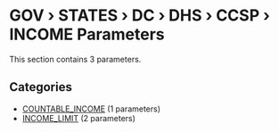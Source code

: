 # GOV › STATES › DC › DHS › CCSP › INCOME Parameters

This section contains 3 parameters.

## Categories

- [COUNTABLE_INCOME](countable_income/index.md) (1 parameters)
- [INCOME_LIMIT](income_limit/index.md) (2 parameters)
